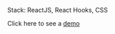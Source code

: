 Stack: ReactJS, React Hooks, CSS

Click here to see a [demo](https://Chelovekozavr.github.io/react_todo-app/)
